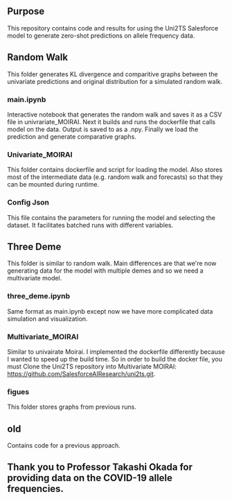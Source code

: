 <!DOCTYPE html>
<html lang="en">
<head>
    <meta charset="UTF-8">
    <meta name="viewport" content="width=device-width, initial-scale=1.0">
</head>
<body>
    <h2>Purpose</h2>
    <p>This repository contains code and results for using the Uni2TS Salesforce model to generate zero-shot predictions on allele frequency data.</p>
    <h2>Random Walk</h2>
    <p>
        This folder generates KL divergence and comparitive graphs between the univariate predictions and original distribution for a simulated random walk.
    </p>
    <h3>main.ipynb</h3>
    <p>
        Interactive notebook that generates the random       walk and saves it as a CSV file in univrariate_MOIRAI. Next it builds and runs the dockerfile that calls model on the data. Output is saved to as a .npy. Finally we load the prediction and generate comparative graphs.
    </p>
    <h3>Univariate_MOIRAI</h3>
    <p>
        This folder contains dockerfile and script for loading the model. Also stores most of the intermediate data (e.g. random walk and forecasts) so that they can be mounted during runtime.
    </p>
    <h3>Config Json</h3>
    <p>
        This file contains the parameters for running the model and selecting the dataset. It facilitates batched runs with different variables.
    </p>
    <h2>Three Deme</h2>
    <p>
        This folder is similar to random walk. Main differences are that we're now generating data for the model with multiple demes and so we need a multivariate model.
    </p>
    <h3>three_deme.ipynb</h3>
    <p>
        Same format as main.ipynb except now we have more complicated data simulation and visualization.
    </p>
    <h3>Multivariate_MOIRAI</h3>
    <p>
        Similar to univairate Moirai. I implemented the dockerfile differently because I wanted to speed up the build time. So in order to build the docker file, you must Clone the Uni2TS repository into Multivariate MOIRAI: <a href="https://github.com/SalesforceAIResearch/uni2ts.git">https://github.com/SalesforceAIResearch/uni2ts.git</a>.
    </p>
    <h3>figues</h3>
    <p>
        This folder stores graphs from previous runs.
    </p>
    <h2>old</h2>
    <p>
        Contains code for a previous approach. 
    <h2><h2>
    </p>
        Thank you to Professor Takashi Okada for providing data on the COVID-19 allele frequencies.
    </p>

</body>
</html>

